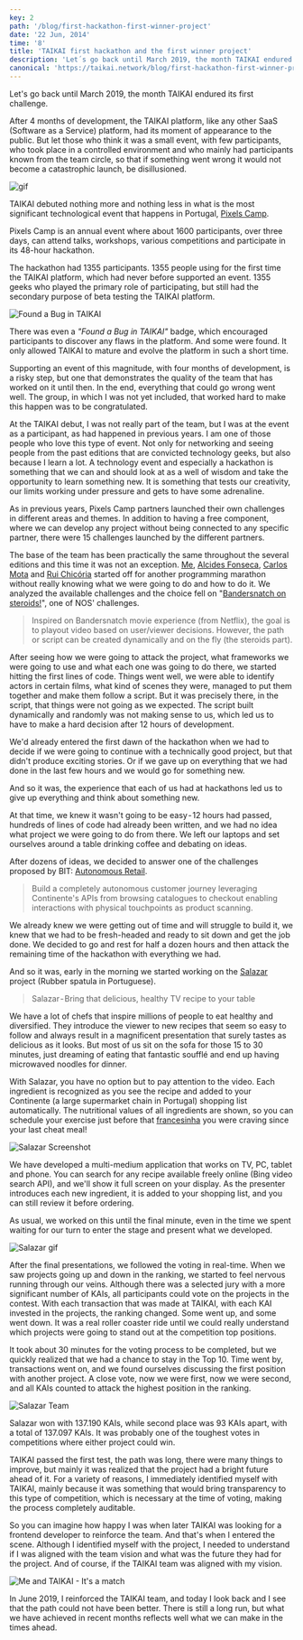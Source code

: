 ```yaml
---
key: 2
path: '/blog/first-hackathon-first-winner-project'
date: '22 Jun, 2014'
time: '8'
title: 'TAIKAI first hackathon and the first winner project'
description: 'Let´s go back until March 2019, the month TAIKAI endured its first challenge. After 4 months of development, the TAIKAI platform, like any other SaaS (Software as a Service) platform, had its moment of appearance to the public.'
canonical: 'https://taikai.network/blog/first-hackathon-first-winner-project'
---
```


Let's go back until March 2019, the month TAIKAI endured its first challenge.

After 4 months of development, the TAIKAI platform, like any other SaaS (Software as a Service) platform, had its moment of appearance to the public. But let those who think it was a small event, with few participants, who took place in a controlled environment and who mainly had participants known from the team circle, so that if something went wrong it would not become a catastrophic launch, be disillusioned.

![gif](https://dev-to-uploads.s3.amazonaws.com/i/2fl84rz8rni7vvy3a11d.gif)

TAIKAI debuted nothing more and nothing less in what is the most significant technological event that happens in Portugal, [Pixels Camp](https://pixels.camp/).

Pixels Camp is an annual event where about 1600 participants, over three days, can attend talks, workshops, various competitions and participate in its 48-hour hackathon.

The hackathon had 1355 participants. 1355 people using for the first time the TAIKAI platform, which had never before supported an event. 1355 geeks who played the primary role of participating, but still had the secondary purpose of beta testing the TAIKAI platform.

![Found a Bug in TAIKAI](https://dev-to-uploads.s3.amazonaws.com/i/p3cv6o8quqd7qql0phpx.png)

There was even a *"Found a Bug in TAIKAI"* badge, which encouraged participants to discover any flaws in the platform. And some were found. It only allowed TAIKAI to mature and evolve the platform in such a short time.

Supporting an event of this magnitude, with four months of development, is a risky step, but one that demonstrates the quality of the team that has worked on it until then. In the end, everything that could go wrong went well. The group, in which I was not yet included, that worked hard to make this happen was to be congratulated.

At the TAIKAI debut, I was not really part of the team, but I was at the event as a participant, as had happened in previous years. I am one of those people who love this type of event. Not only for networking and seeing people from the past editions that are convicted technology geeks, but also because I learn a lot. A technology event and especially a hackathon is something that we can and should look at as a well of wisdom and take the opportunity to learn something new. It is something that tests our creativity, our limits working under pressure and gets to have some adrenaline.

As in previous years, Pixels Camp partners launched their own challenges in different areas and themes. In addition to having a free component, where we can develop any project without being connected to any specific partner, there were 15 challenges launched by the different partners.

The base of the team has been practically the same throughout the several editions and this time it was not an exception. [Me](https://twitter.com/henrikemacedo), [Alcides Fonseca](https://twitter.com/alcides), [Carlos Mota](https://twitter.com/cafonsomota) and [Rui Chicória](https://twitter.com/rchicoria) started off for another programming marathon without really knowing what we were going to do and how to do it. We analyzed the available challenges and the choice fell on "[Bandersnatch on steroids!](https://github.com/PixelsCamp/hackathon/blob/master/v3.0/nos_bandersnatch-on-steroids.md)", one of NOS' challenges.

> Inspired on Bandersnatch movie experience (from Netflix), the goal is to playout video based on user/viewer decisions. However, the path or script can be created dynamically and on the fly (the steroids part).

After seeing how we were going to attack the project, what frameworks we were going to use and what each one was going to do there, we started hitting the first lines of code. Things went well, we were able to identify actors in certain films, what kind of scenes they were, managed to put them together and make them follow a script. But it was precisely there, in the script, that things were not going as we expected. The script built dynamically and randomly was not making sense to us, which led us to have to make a hard decision after 12 hours of development.

We'd already entered the first dawn of the hackathon when we had to decide if we were going to continue with a technically good project, but that didn't produce exciting stories. Or if we gave up on everything that we had done in the last few hours and we would go for something new.

And so it was, the experience that each of us had at hackathons led us to give up everything and think about something new.

At that time, we knew it wasn't going to be easy - 12 hours had passed, hundreds of lines of code had already been written, and we had no idea what project we were going to do from there. We left our laptops and set ourselves around a table drinking coffee and debating on ideas.

After dozens of ideas, we decided to answer one of the challenges proposed by BIT: [Autonomous Retail](https://github.com/PixelsCamp/hackathon/blob/master/v3.0/bit_empowering-the-phigital-customer.md).

> Build a completely autonomous customer journey leveraging Continente's APIs from browsing catalogues to checkout enabling interactions with physical touchpoints as product scanning.

We already knew we were getting out of time and will struggle to build it, we knew that we had to be fresh-headed and ready to sit down and get the job done. We decided to go and rest for half a dozen hours and then attack the remaining time of the hackathon with everything we had.

And so it was, early in the morning we started working on the [Salazar](https://taikai.network/pixelscamp/challenges/pixels-camp/projects/cjtiq14fv2e0t0b847d9s4h1h) project (Rubber spatula in Portuguese).

> Salazar - Bring that delicious, healthy TV recipe to your table

We have a lot of chefs that inspire millions of people to eat healthy and diversified. They introduce the viewer to new recipes that seem so easy to follow and always result in a magnificent presentation that surely tastes as delicious as it looks. But most of us sit on the sofa for those 15 to 30 minutes, just dreaming of eating that fantastic soufflé and end up having microwaved noodles for dinner.

With Salazar, you have no option but to pay attention to the video. Each ingredient is recognized as you see the recipe and added to your Continente (a large supermarket chain in Portugal) shopping list automatically. The nutritional values of all ingredients are shown, so you can schedule your exercise just before that [francesinha](https://wikipedia.org/wiki/Francesinha) you were craving since your last cheat meal!

![Salazar Screenshot](https://dev-to-uploads.s3.amazonaws.com/i/gvl23yuywsr0jzye7zhz.jpg)

We have developed a multi-medium application that works on TV, PC, tablet and phone. You can search for any recipe available freely online (Bing video search API), and we'll show it full screen on your display. As the presenter introduces each new ingredient, it is added to your shopping list, and you can still review it before ordering.

As usual, we worked on this until the final minute, even in the time we spent waiting for our turn to enter the stage and present what we developed.

![Salazar gif](https://dev-to-uploads.s3.amazonaws.com/i/kykp5w5y5ranqveknvj7.gif)

After the final presentations, we followed the voting in real-time. When we saw projects going up and down in the ranking, we started to feel nervous running through our veins. Although there was a selected jury with a more significant number of KAIs, all participants could vote on the projects in the contest. With each transaction that was made at TAIKAI, with each KAI invested in the projects, the ranking changed. Some went up, and some went down. It was a real roller coaster ride until we could really understand which projects were going to stand out at the competition top positions.

It took about 30 minutes for the voting process to be completed, but we quickly realized that we had a chance to stay in the Top 10. Time went by, transactions went on, and we found ourselves discussing the first position with another project. A close vote, now we were first, now we were second, and all KAIs counted to attack the highest position in the ranking.

![Salazar Team](https://dev-to-uploads.s3.amazonaws.com/i/bj6zigsaxycy01flr0n8.jpg)

Salazar won with 137.190 KAIs, while second place was 93 KAIs apart, with a total of 137.097 KAIs. It was probably one of the toughest votes in competitions where either project could win.

TAIKAI passed the first test, the path was long, there were many things to improve, but mainly it was realized that the project had a bright future ahead of it. For a variety of reasons, I immediately identified myself with TAIKAI, mainly because it was something that would bring transparency to this type of competition, which is necessary at the time of voting, making the process completely auditable.

So you can imagine how happy I was when later TAIKAI was looking for a frontend developer to reinforce the team. And that's when I entered the scene. Although I identified myself with the project, I needed to understand if I was aligned with the team vision and what was the future they had for the project. And of course, if the TAIKAI team was aligned with my vision.

![Me and TAIKAI - It's a match](https://dev-to-uploads.s3.amazonaws.com/i/e63aogrp0xdlcyn4c5wx.png)

In June 2019, I reinforced the TAIKAI team, and today I look back and I see that the path could not have been better. There is still a long run, but what we have achieved in recent months reflects well what we can make in the times ahead.